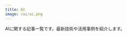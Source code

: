 ```yaml
---
title: AI
image: /ai/ai.png
---
```


AIに関する記事一覧です。最新技術や活用事例を紹介します。

<HomePosts category="ai" grid-only="true" />
